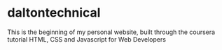 # daltontechnical
This is the beginning of my personal website, built through the coursera tutorial HTML, CSS and Javascript for Web Developers
